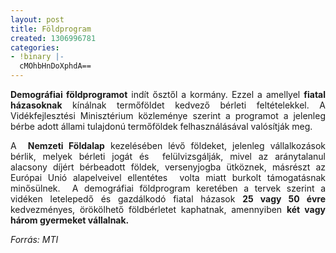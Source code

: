 ```yaml
---
layout: post
title: Földprogram
created: 1306996781
categories:
- !binary |-
  cMOhbHnDoXphdA==
---
```

<p style="text-align: justify;"><strong>Demográfiai földprogramot</strong> indít ősztől a kormány. Ezzel a amellyel <strong>fiatal házasoknak</strong> kínálnak termőföldet kedvező bérleti&nbsp;feltételekkel. A Vidékfejlesztési Minisztérium közleménye szerint a programot a jelenleg bérbe adott állami tulajdonú termőföldek felhasználásával valósítják meg.</p><p style="text-align: justify;">A &nbsp;<strong>Nemzeti Földalap</strong> kezelésében lévő földeket, jelenleg vállalkozások bérlik, melyek bérleti jogát és &nbsp;felülvizsgálják, mivel az aránytalanul alacsony díjért bérbeadott földek, versenyjogba ütköznek, másrészt az Európai Unió alapelveivel ellentétes &nbsp;volta miatt burkolt támogatásnak minősülnek. &nbsp;A demográfiai földprogram keretében a tervek szerint a vidéken letelepedő és gazdálkodó fiatal házasok <strong>25 vagy 50 évre</strong> kedvezményes, örökölhető földbérletet kaphatnak, amennyiben <strong>két vagy három gyermeket vállalnak.</strong></p><p style="text-align: justify;"><em>Forrás: MTI</em></p>
